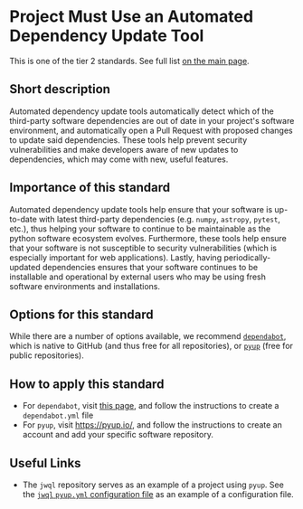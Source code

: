 # Project Must Use an Automated Dependency Update Tool

This is one of the tier 2 standards. See full list [on the main page](../README.md).

## Short description

Automated dependency update tools automatically detect which of the third-party software dependencies are out of date in your project's software environment, and automatically open a Pull Request with proposed changes to update said dependencies.  These tools help prevent security vulnerabilities and make developers aware of new updates to dependencies, which may come with new, useful features.

## Importance of this standard

Automated dependency update tools help ensure that your software is up-to-date with latest third-party dependencies (e.g. `numpy`, `astropy`, `pytest`, etc.), thus helping your software to continue to be maintainable as the python software ecosystem evolves.  Furthermore, these tools help ensure that your software is not susceptible to security vulnerabilities (which is especially important for web applications).  Lastly, having periodically-updated dependencies ensures that your software continues to be installable and operational by external users who may be using fresh software environments and installations.

## Options for this standard

While there are a number of options available, we recommend [`dependabot`](https://github.blog/2020-06-01-keep-all-your-packages-up-to-date-with-dependabot/), which is native to GitHub (and thus free for all repositories), or [`pyup`](https://pyup.io) (free for public repositories).

## How to apply this standard

- For `dependabot`, visit [this page](https://docs.github.com/en/code-security/supply-chain-security/keeping-your-dependencies-updated-automatically/enabling-and-disabling-dependabot-version-updates#enabling-github-dependabot-version-updates), and follow the instructions to create a `dependabot.yml` file
- For `pyup`, visit https://pyup.io/, and follow the instructions to create an account and add your specific software repository.

## Useful Links

- The `jwql` repository serves as an example of a project using `pyup`.  See the [`jwql` `pyup.yml` configuration file](https://github.com/spacetelescope/jwql/blob/develop/.pyup.yml) as an example of a configuration file.
